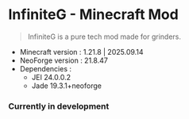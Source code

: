 
# InfiniteG - Minecraft Mod

> InfiniteG is a pure tech mod made for grinders.

- Minecraft version : 1.21.8 | 2025.09.14
- NeoForge version : 21.8.47
- Dependencies :
  - JEI 24.0.0.2
  - Jade 19.3.1+neoforge

### Currently in development